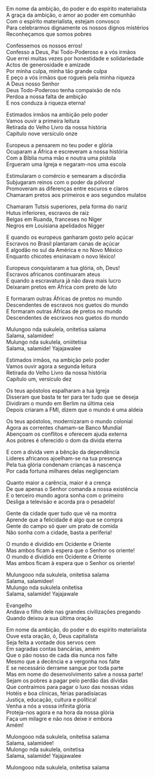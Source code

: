 Em nome da ambição, do poder e do espírito materialista  
A graça da ambição, o amor ao poder em comunhão  
Com o espírito materialista, estejam convosco  
Para celebrarmos dignamente os nossos dignos mistérios  
Reconheçamos que somos pobres

Confessemos os nossos erros!  
Confesso a Deus, Pai Todo-Poderoso e a vós irmãos  
Que errei muitas vezes por honestidade e solidariedade  
Actos de generosidade e amizade  
Por minha culpa, minha tão grande culpa  
E peço a vós irmãos que rogueis pela minha riqueza  
A Deus nosso Senhor  
Deus Todo-Poderoso tenha compaixão de nós  
Perdoa a nossa falta de ambição  
E nos conduza à riqueza eterna!

Estimados irmãos na ambição pelo poder  
Vamos ouvir a primeira leitura  
Retirada do Velho Livro da nossa história  
Capítulo nove versículo onze

Europeus a pensarem no teu poder e glória  
Ocuparam a África e escreveram a nossa história  
Com a Bíblia numa mão e noutra uma pistola  
Ergueram uma Igreja e negaram-nos uma escola

Estimularam o comércio e semearam a discórdia  
Subjugaram reinos com o poder da pólvora!  
Promoveram as diferenças entre escuros e claros  
Chamaram pretos aos primeiros e aos segundos mulatos

Chamaram Tutsis superiores, pela forma do nariz  
Hutus inferiores, escravos de raiz  
Belgas em Ruanda, franceses no Níger  
Negros em Louisiana apelidados Nigger

E quando os europeus ganharam gosto pelo açúcar  
Escravos no Brasil plantaram canas de açúcar  
E algodão no sul da América e no Novo México  
Enquanto chicotes ensinavam o novo léxico!

Europeus conquistaram a tua glória, oh, Deus!  
Escravos africanos continuaram ateus  
E quando a escravatura já não dava mais lucro  
Deixaram pretos em África com preto de luto

E formaram outras Áfricas de pretos no mundo  
Descendentes de escravos nos guetos do mundo  
E formaram outras Áfricas de pretos no mundo  
Descendentes de escravos nos guetos do mundo

Mulungoo nda sukulela, onitetisa salama  
Salama, salamidee!  
Mulungo nda sukulela, oniiitetisa  
Salama, salamide! Yajajawalee

Estimados irmãos, na ambição pelo poder  
Vamos ouvir agora a segunda leitura  
Retirada do Velho Livro da nossa história  
Capítulo um, versículo dez

Os teus apóstolos espalharam a tua Igreja  
Disseram que basta te ter para ter tudo que se deseja  
Dividiram o mundo em Berlim na última ceia  
Depois criaram a FMI, dizem que o mundo é uma aldeia

Os teus apóstolos, modernizaram o mundo colonial  
Agora as correntes chamam-se Banco Mundial  
Abençoam os conflitos e oferecem ajuda externa  
Aos pobres é oferecido o dom da dívida eterna

E com a dívida vem a bênção da dependência  
Lideres africanos ajoelham-se na tua presença  
Pela tua glória condenam crianças à nascença  
Por cada fortuna milhares delas negligenciam

Quanto maior a carência, maior é a crença  
De que apenas o Senhor comanda a nossa existência  
E o terceiro mundo agora sonha com o primeiro  
Desliga a televisão e acorda pra o pesadelo!

Gente da cidade quer tudo que vê na montra  
Aprende que a felicidade é algo que se compra  
Gente do campo só quer um prato de comida  
Não sonha com a cidade, basta a periferia!

O mundo é dividido em Ocidente e Oriente  
Mas ambos ficam à espera que o Senhor os oriente!  
O mundo é dividido em Ocidente e Oriente  
Mas ambos ficam à espera que o Senhor os oriente!

Mulungooo nda sukulela, onitetisa salama  
Salama, salamidee!  
Mulungo nda sukulela onitetisa  
Salama, salamide! Yajajawale

Evangelho  
Andava o filho dele nas grandes civilizações pregando  
Quando deixou a sua última oração

Em nome da ambição, do poder e do espírito materialista  
Ouve esta oração, ó, Deus capitalista  
Seja feita a vontade dos servos cem  
Em sagradas contas bancárias, amém  
Que o pão nosso de cada dia nunca nos falte  
Mesmo que a decência e a vergonha nos falte  
E se necessário derrame sangue por toda parte  
Mas em nome do desenvolvimento salve a nossa parte!  
Sejam os pobres a pagar pelo perdão das dívidas  
Que contraímos para pagar o luxo das nossas vidas  
Hotéis e boa clínicas, férias paradisíacas  
Justiça, educação, cultura e política!  
Venha a nós a vossa infinita glória  
Proteja-nos agora e na hora da nossa glória  
Faça um milagre e não nos deixe ir embora  
Amém!

Mulongooo nda sukulela, onitetisa salama  
Salama, salamidee!  
Mulongo nda sukulela, onitetisa  
Salama, salamide! Yajajawalee

Mulongooo nda sukulela, onitetisa salama